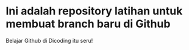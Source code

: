 Ini adalah repository latihan untuk membuat branch baru di Github
==
Belajar Github di Dicoding itu seru!
